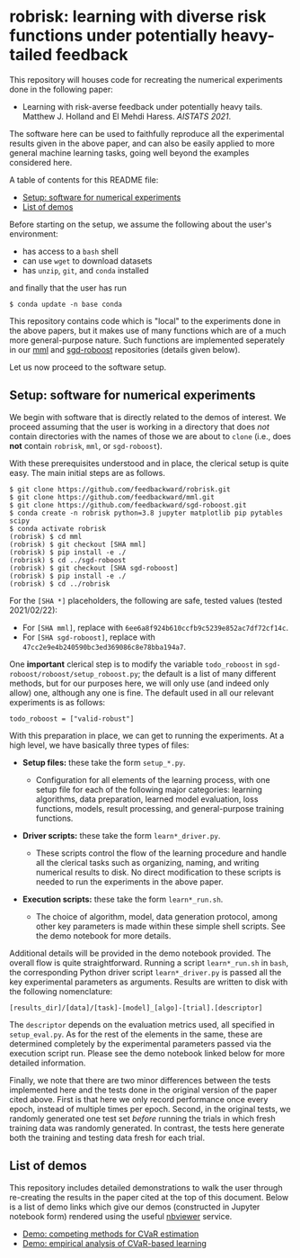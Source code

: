 # robrisk: learning with diverse risk functions under potentially heavy-tailed feedback

This repository will houses code for recreating the numerical experiments done in the following paper:

- Learning with risk-averse feedback under potentially heavy tails. Matthew J. Holland and El Mehdi Haress. *AISTATS 2021*.

The software here can be used to faithfully reproduce all the experimental results given in the above paper, and can also be easily applied to more general machine learning tasks, going well beyond the examples considered here.

A table of contents for this README file:

- <a href="#code">Setup: software for numerical experiments</a>
- <a href="#demos">List of demos</a>

Before starting on the setup, we assume the following about the user's environment:

- has access to a `bash` shell
- can use `wget` to download datasets
- has `unzip`, `git`, and `conda` installed

and finally that the user has run

```
$ conda update -n base conda
```

This repository contains code which is "local" to the experiments done in the above papers, but it makes use of many functions which are of a much more general-purpose nature. Such functions are implemented seperately in our <a href="https://github.com/feedbackward/mml">mml</a> and <a href="https://github.com/feedbackward/sgd-roboost">sgd-roboost</a> repositories (details given below).

Let us now proceed to the software setup.


<a id="code"></a>
## Setup: software for numerical experiments

We begin with software that is directly related to the demos of interest. We proceed assuming that the user is working in a directory that does *not* contain directories with the names of those we are about to `clone` (i.e., does __not__ contain `robrisk`, `mml`, or `sgd-roboost`).

With these prerequisites understood and in place, the clerical setup is quite easy. The main initial steps are as follows.

```
$ git clone https://github.com/feedbackward/robrisk.git
$ git clone https://github.com/feedbackward/mml.git
$ git clone https://github.com/feedbackward/sgd-roboost.git
$ conda create -n robrisk python=3.8 jupyter matplotlib pip pytables scipy
$ conda activate robrisk
(robrisk) $ cd mml
(robrisk) $ git checkout [SHA mml]
(robrisk) $ pip install -e ./
(robrisk) $ cd ../sgd-roboost
(robrisk) $ git checkout [SHA sgd-roboost]
(robrisk) $ pip install -e ./
(robrisk) $ cd ../robrisk
```

For the `[SHA *]` placeholders, the following are safe, tested values (tested 2021/02/22):

- For `[SHA mml]`, replace with `6ee6a8f924b610ccfb9c5239e852ac7df72cf14c`.
- For `[SHA sgd-roboost]`, replace with `47cc2e9e4b240590bc3ed369086c8e78bba194a7`.

One __important__ clerical step is to modify the variable `todo_roboost` in `sgd-roboost/roboost/setup_roboost.py`; the default is a list of many different methods, but for our purposes here, we will only use (and indeed only allow) one, although any one is fine. The default used in all our relevant experiments is as follows:

```
todo_roboost = ["valid-robust"]
```

With this preparation in place, we can get to running the experiments. At a high level, we have basically three types of files:

- __Setup files:__ these take the form `setup_*.py`.
  - Configuration for all elements of the learning process, with one setup file for each of the following major categories: learning algorithms, data preparation, learned model evaluation, loss functions, models, result processing, and general-purpose training functions.

- __Driver scripts:__ these take the form `learn*_driver.py`.
  - These scripts control the flow of the learning procedure and handle all the clerical tasks such as organizing, naming, and writing numerical results to disk. No direct modification to these scripts is needed to run the experiments in the above paper.

- __Execution scripts:__ these take the form `learn*_run.sh`.
  - The choice of algorithm, model, data generation protocol, among other key parameters is made within these simple shell scripts. See the demo notebook for more details.

Additional details will be provided in the demo notebook provided. The overall flow is quite straightforward. Running a script `learn*_run.sh` in `bash`, the corresponding Python driver script `learn*_driver.py` is passed all the key experimental parameters as arguments. Results are written to disk with the following nomenclature:

```
[results_dir]/[data]/[task]-[model]_[algo]-[trial].[descriptor]
```

The `descriptor` depends on the evaluation metrics used, all specified in `setup_eval.py`. As for the rest of the elements in the same, these are determined completely by the experimental parameters passed via the execution script run. Please see the demo notebook linked below for more detailed information.

Finally, we note that there are two minor differences between the tests implemented here and the tests done in the original version of the paper cited above. First is that here we only record performance once every epoch, instead of multiple times per epoch. Second, in the original tests, we randomly generated one test set *before* running the trials in which fresh training data was randomly generated. In contrast, the tests here generate both the training and testing data fresh for each trial.


<a id="demos"></a>
## List of demos

This repository includes detailed demonstrations to walk the user through re-creating the results in the paper cited at the top of this document. Below is a list of demo links which give our demos (constructed in Jupyter notebook form) rendered using the useful <a href="https://github.com/jupyter/nbviewer">nbviewer</a> service.

- <a href="https://nbviewer.jupyter.org/github/feedbackward/robrisk/blob/main/robrisk/demo_static.ipynb">Demo: competing methods for CVaR estimation</a>
- <a href="https://nbviewer.jupyter.org/github/feedbackward/robrisk/blob/main/robrisk/demo_dynamic.ipynb">Demo: empirical analysis of CVaR-based learning</a>
